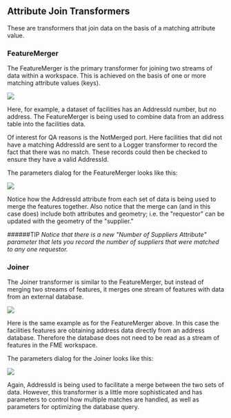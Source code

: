 ## Attribute Join Transformers ##
These are transformers that join data on the basis of a matching attribute value.

### FeatureMerger ###
The FeatureMerger is the primary transformer for joining two streams of data within a workspace. This is achieved on the basis of one or more matching attribute values (keys).

![](https://raw.githubusercontent.com/FMEEvangelist/FME-Desktop-Basic-Training-Manual-Images/master/Img5.29.FeatureMergerCanvas.jpg)

Here, for example, a dataset of facilities has an AddressId number, but no address. The FeatureMerger is being used to combine data from an address table into the facilities data.

Of interest for QA reasons is the NotMerged port. Here facilities that did not have a matching AddressId are sent to a Logger transformer to record the fact that there was no match. These records could then be checked to ensure they have a valid AddressId.

The parameters dialog for the FeatureMerger looks like this:

![](https://raw.githubusercontent.com/FMEEvangelist/FME-Desktop-Basic-Training-Manual-Images/master/Img5.30.FeatureMergerParametersDialog.jpg)

Notice how the AddressId attribute from each set of data is being used to merge the features together. Also notice that the merge can (and in this case does) include both attributes and geometry; i.e. the "requestor" can be updated with the geometry of the "supplier."

######TIP
*Notice that there is a new "Number of Suppliers Attribute" parameter that lets you record the number of suppliers that were matched to any one requestor.*


### Joiner ###
The Joiner transformer is similar to the FeatureMerger, but instead of merging two streams of features, it merges one stream of features with data from an external database.

![](https://raw.githubusercontent.com/FMEEvangelist/FME-Desktop-Basic-Training-Manual-Images/master/Img5.31.JoinerCanvas.jpg)

Here is the same example as for the FeatureMerger above. In this case the facilities features are obtaining address data directly from an address database. Therefore the database does not need to be read as a stream of features in the FME workspace.

The parameters dialog for the Joiner looks like this:

![](https://raw.githubusercontent.com/FMEEvangelist/FME-Desktop-Basic-Training-Manual-Images/master/Img5.32.JoinerParametersDialog.jpg)

Again, AddressId is being used to facilitate a merge between the two sets of data. However, this transformer is a little more sophisticated and has parameters to control how multiple matches are handled, as well as parameters for optimizing the database query.